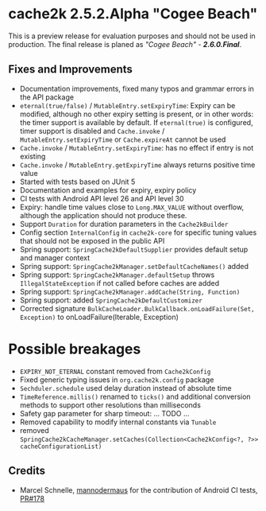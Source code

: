 # cache2k 2.5.2.Alpha "Cogee Beach"

This is a preview release for evaluation purposes and should not be used in production.
The final release is planed as *"Cogee Beach" - **2.6.0.Final***.

## Fixes and Improvements

- Documentation improvements, fixed many typos and grammar errors in the API package
- `eternal(true/false)` / `MutableEntry.setExpiryTime`: Expiry can be modified, although 
  no other expiry setting is present, or in other words: the timer support is available by
  default. If `eternal(true)` is configured, timer support is disabled and
  `Cache.invoke` / `MutableEntry.setExpiryTime` or `Cache.expireAt` cannot be used 
- `Cache.invoke` / `MutableEntry.setExpiryTime`: has no effect if entry is not existing 
- `Cache.invoke` / `MutableEntry.getExpiryTime` always returns positive time value
- Started with tests based on JUnit 5
- Documentation and examples for expiry, expiry policy
- CI tests with Android API level 26 and API level 30
- Expiry: handle time values close to `Long.MAX_VALUE` without overflow, although the application
  should not produce these.
- Support `Duration` for duration parameters in the `Cache2kBuilder`
- Config section `InternalConfig` in `cache2k-core` for specific tuning values that
  should not be exposed in the public API
- Spring support: `SpringCache2kDefaultSupplier` provides default setup 
  and manager context
- Spring support: `SpringCache2kManager.setDefaultCacheNames()` added
- Spring support: `SpringCache2kManager.defaultSetup` throws `IllegalStateException`
  if not called before caches are added
- Spring support: `SpringCache2kManager.addCache(String, Function)`
- Spring support: added `SpringCache2kDefaultCustomizer`
- Corrected signature `BulkCacheLoader.BulkCallback.onLoadFailure(Set, Exception)` to
  onLoadFailure(Iterable, Exception)

# Possible breakages

- `EXPIRY_NOT_ETERNAL` constant removed from `Cache2kConfig`
- Fixed generic typing issues in `org.cache2k.config` package
- `Sechduler.schedule` used delay duration instead of absolute time
- `TimeReference.millis()` renamed to `ticks()` and additional conversion
  methods to support other resolutions than milliseconds
- Safety gap parameter for sharp timeout: ... TODO ...
- Removed capability to modify internal constants via `Tunable`
- removed `SpringCache2kCacheManager.setCaches(Collection<Cache2kConfig<?, ?>> cacheConfigurationList)`

## Credits

- Marcel Schnelle, [mannodermaus](https://github.com/mannodermaus) for the contribution of 
  Android CI tests, [PR#178](https://github.com/cache2k/cache2k/pull/178) 